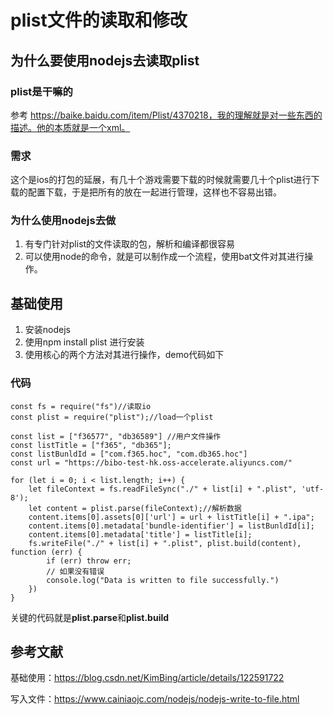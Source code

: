 # plist文件的读取和修改

## 为什么要使用nodejs去读取plist

### plist是干嘛的

参考 https://baike.baidu.com/item/Plist/4370218，我的理解就是对一些东西的描述。他的本质就是一个xml。

### 需求

这个是ios的打包的延展，有几十个游戏需要下载的时候就需要几十个plist进行下载的配置下载，于是把所有的放在一起进行管理，这样也不容易出错。

### 为什么使用nodejs去做

1. 有专门针对plist的文件读取的包，解析和编译都很容易
2. 可以使用node的命令，就是可以制作成一个流程，使用bat文件对其进行操作。


## 基础使用

1. 安装nodejs
2. 使用npm install plist 进行安装
3. 使用核心的两个方法对其进行操作，demo代码如下

### 代码

    const fs = require("fs")//读取io
	const plist = require("plist");//load一个plist
	
	const list = ["f36577", "db36589"] //用户文件操作
	const listTitle = ["f365", "db365"];
	const listBunldId = ["com.f365.hoc", "com.db365.hoc"]
	const url = "https://bibo-test-hk.oss-accelerate.aliyuncs.com/"
	
	for (let i = 0; i < list.length; i++) {
	    let fileContext = fs.readFileSync("./" + list[i] + ".plist", 'utf-8');
	    let content = plist.parse(fileContext);//解析数据
	    content.items[0].assets[0]['url'] = url + listTitle[i] + ".ipa";
	    content.items[0].metadata['bundle-identifier'] = listBunldId[i];
	    content.items[0].metadata['title'] = listTitle[i];
	    fs.writeFile("./" + list[i] + ".plist", plist.build(content), function (err) {
	        if (err) throw err;
	        // 如果没有错误
	        console.log("Data is written to file successfully.")
	    })
	}


关键的代码就是**plist.parse**和**plist.build**


## 参考文献

基础使用：https://blog.csdn.net/KimBing/article/details/122591722

写入文件：https://www.cainiaojc.com/nodejs/nodejs-write-to-file.html